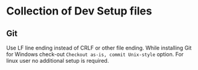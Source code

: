 # Collection of Dev Setup files

## Git

Use LF line ending instead of CRLF or other file ending. While installing Git
for Windows check-out `Checkout as-is, commit Unix-style` option. For linux user
no additional setup is required.
